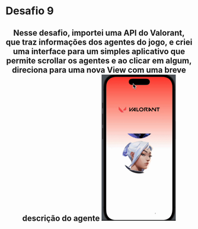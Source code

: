 # Desafio 9
<p>
        <section>
            <div align="center">
                <h2>Nesse desafio, importei uma API do Valorant, que traz informações dos agentes do jogo, e criei uma interface para um simples aplicativo que permite scrollar os agentes e ao clicar em algum, direciona para uma nova View com uma breve descrição do agente
                  <img src="Desafio9/Desafio9/Assets.xcassets/ezgif.com-video-to-gif (1).gif" width="200px" alt="Demo">
        </section>
        </p>
